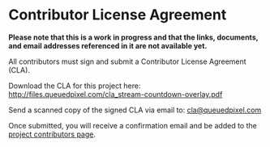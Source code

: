 # Contributor License Agreement

**Please note that this is a work in progress and that the links, documents, and email addresses referenced in it are
not available yet.**

All contributors must sign and submit a Contributor License Agreement (CLA).

Download the CLA for this project here: <http://files.queuedpixel.com/cla_stream-countdown-overlay.pdf>

Send a scanned copy of the signed CLA via email to: <cla@queuedpixel.com>

Once submitted, you will receive a confirmation email and be added to the [project contributors page](contributors.md).
